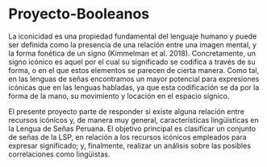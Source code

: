 # Proyecto-Booleanos
La iconicidad es una propiedad fundamental del lenguaje humano y puede ser definida como la presencia de una relación entre una imagen mental, y la forma fonética de un signo (Kimmelman et al. 2018).
Concretamente, un signo icónico es aquel por el cual su significado se codifica a través de su forma, o en el que estos elementos se parecen de cierta manera. Como tal, en las lenguas de señas encontramos un mayor potencial para expresiones icónicas que en las lenguas habladas, ya que esta codificación se da por la forma de la mano, su movimiento y locación en el espacio sígnico.

El presente proyecto parte de responder si existe alguna relación entre recursos icónicos y, de manera muy general, características lingüísticas en la Lengua de Señas Peruana. El objetivo principal es clasificar un conjunto de señas de la LSP, en relación a los recursos icónicos empleados para expresar significado; y, finalmente, realizar un análisis sobre las posibles correlaciones como lingüistas.
